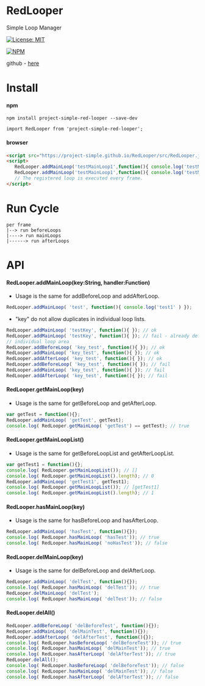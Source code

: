 # RedLooper
Simple Loop Manager

[![License: MIT](https://img.shields.io/badge/License-MIT-yellow.svg)](https://opensource.org/licenses/MIT)

[![NPM](https://nodei.co/npm/project-simple-red-looper.png)](https://npmjs.org/package/project-simple-red-looper)

github - [here](https://github.com/project-simple/RedLooper)

# Install 
#### npm 
```npm
npm install project-simple-red-looper --save-dev
```
```
import RedLooper from 'project-simple-red-looper';
```
#### browser
```html
<script src="https://project-simple.github.io/RedLooper/src/RedLooper.js"></script>
<script>
   RedLooper.addMainLoop('testMainLoop1',function(){ console.log('testMainLoop1')});
   RedLooper.addMainLoop('testMainLoop1',function(){ console.log('testMainLoop1')});
   // The registered loop is executed every frame.
</script>
```

# Run Cycle
```
per frame
|--> run beforeLoops
|----> run mainLoops
|------> run afterLoops

```

# API

#### RedLooper.addMainLoop(key:String, handler:Function)
* Usage is the same for addBeforeLoop and addAfterLoop.
```javascript
RedLooper.addMainLoop( 'test', function(){ console.log('test1' ) });
```
* "key" do not allow duplicates in individual loop lists.
```javascript
RedLooper.addMainLoop( 'testKey', function(){ }); // ok
RedLooper.addMainLoop( 'testKey', function(){ }); // fail - already defined key!!
// individual loop area
RedLooper.addBeforeLoop( 'key_test', function(){ }); // ok
RedLooper.addMainLoop( 'key_test', function(){ }); // ok
RedLooper.addAfterLoop( 'key_test', function(){ }); // ok
RedLooper.addBeforeLoop( 'key_test', function(){ }); // fail
RedLooper.addMainLoop( 'key_test', function(){ }); // fail
RedLooper.addAfterLoop( 'key_test', function(){ }); // fail
```

#### RedLooper.getMainLoop(key)
* Usage is the same for getBeforeLoop and getAfterLoop.
```javascript
var getTest = function(){};
RedLooper.addMainLoop( 'getTest', getTest);
console.log( RedLooper.getMainLoop( 'getTest') == getTest); // true
```

#### RedLooper.getMainLoopList()
* Usage is the same for getBeforeLoopList and getAfterLoopList.
```javascript
var getTest1 = function(){};
console.log( RedLooper.getMainLoopList()); // []
console.log( RedLooper.getMainLoopList().length); // 0
RedLooper.addMainLoop( 'getTest1', getTest1);
console.log( RedLooper.getMainLoopList()); // [getTest1]
console.log( RedLooper.getMainLoopList().length); // 1 
```

#### RedLooper.hasMainLoop(key)
* Usage is the same for hasBeforeLoop and hasAfterLoop.
```javascript
RedLooper.addMainLoop( 'hasTest', function(){});
console.log( RedLooper.hasMainLoop( 'hasTest')); // true
console.log( RedLooper.hasMainLoop( 'noHasTest')); // false
```

#### RedLooper.delMainLoop(key)
* Usage is the same for delBeforeLoop and delAfterLoop.
```javascript
RedLooper.addMainLoop( 'delTest', function(){});
console.log( RedLooper.hasMainLoop( 'delTest')); // true
RedLooper.delMainLoop( 'delTest');
console.log( RedLooper.hasMainLoop( 'delTest')); // false
```
#### RedLooper.delAll()
```javascript
RedLooper.addBeforeLoop( 'delBeforeTest', function(){});
RedLooper.addMainLoop( 'delMainTest', function(){});
RedLooper.addAfterLoop( 'delAfterTest', function(){});
console.log( RedLooper.hasBeforeLoop( 'delBeforeTest')); // true
console.log( RedLooper.hasMainLoop( 'delMainTest')); // true
console.log( RedLooper.hasAfterLoop( 'delAfterTest')); // true
RedLooper.delAll();
console.log( RedLooper.hasBeforeLoop( 'delBeforeTest')); // false
console.log( RedLooper.hasMainLoop( 'delMainTest')); // false
console.log( RedLooper.hasAfterLoop( 'delAfterTest')); // false
```
